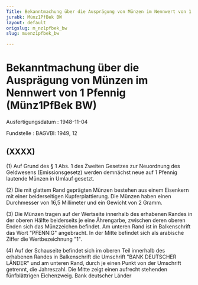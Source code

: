 ```yaml
---
Title: Bekanntmachung über die Ausprägung von Münzen im Nennwert von 1 Pfennig
jurabk: Münz1PfBek BW
layout: default
origslug: m_nz1pfbek_bw
slug: muenz1pfbek_bw

---
```


# Bekanntmachung über die Ausprägung von Münzen im Nennwert von 1 Pfennig (Münz1PfBek BW)

Ausfertigungsdatum
:   1948-11-04

Fundstelle
:   BAGVBl: 1949, 12



## (XXXX)

(1) Auf Grund des § 1 Abs. 1 des Zweiten Gesetzes zur Neuordnung des Geldwesens (Emissionsgesetz) werden demnächst neue auf 1 Pfennig lautende Münzen in Umlauf gesetzt.

(2) Die mit glattem Rand geprägten Münzen bestehen aus einem Eisenkern mit einer beiderseitigen Kupferplattierung. Die Münzen haben einen Durchmesser von 16,5 Millimeter und ein Gewicht von 2 Gramm.

(3) Die Münzen tragen auf der Wertseite innerhalb des erhabenen Randes in der oberen Hälfte beiderseits je eine Ährengarbe, zwischen deren oberen Enden sich das Münzzeichen befindet. Am unteren Rand ist in Balkenschrift das Wort "PFENNIG" angebracht. In der Mitte befindet sich als arabische Ziffer die Wertbezeichnung "1".

(4) Auf der Schauseite befindet sich im oberen Teil innerhalb des erhabenen Randes in Balkenschrift die Umschrift "BANK DEUTSCHER LÄNDER" und am unteren Rand, durch je einen Punkt von der Umschrift getrennt, die Jahreszahl. Die Mitte zeigt einen aufrecht stehenden fünfblättrigen Eichenzweig.
Bank deutscher Länder

